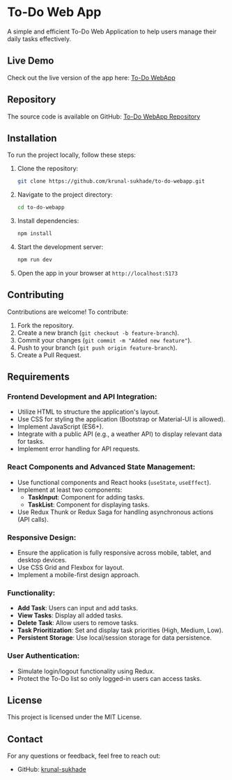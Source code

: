 # To-Do Web App

A simple and efficient To-Do Web Application to help users manage their daily tasks effectively.

## Live Demo
Check out the live version of the app here: [To-Do WebApp](https://to-do-webapp-two.vercel.app/)

## Repository
The source code is available on GitHub: [To-Do WebApp Repository](https://github.com/krunal-sukhade/to-do-webapp)



## Installation
To run the project locally, follow these steps:

1. Clone the repository:
   ```sh
   git clone https://github.com/krunal-sukhade/to-do-webapp.git
   ```
2. Navigate to the project directory:
   ```sh
   cd to-do-webapp
   ```
3. Install dependencies:
   ```sh
   npm install
   ```
4. Start the development server:
   ```sh
   npm run dev
   ```
5. Open the app in your browser at `http://localhost:5173`

## Contributing
Contributions are welcome! To contribute:
1. Fork the repository.
2. Create a new branch (`git checkout -b feature-branch`).
3. Commit your changes (`git commit -m "Added new feature"`).
4. Push to your branch (`git push origin feature-branch`).
5. Create a Pull Request.

## Requirements

### Frontend Development and API Integration:
- Utilize HTML to structure the application's layout.
- Use CSS for styling the application (Bootstrap or Material-UI is allowed).
- Implement JavaScript (ES6+).
- Integrate with a public API (e.g., a weather API) to display relevant data for tasks.
- Implement error handling for API requests.

### React Components and Advanced State Management:
- Use functional components and React hooks (`useState`, `useEffect`).
- Implement at least two components:
  - **TaskInput**: Component for adding tasks.
  - **TaskList**: Component for displaying tasks.
- Use Redux Thunk or Redux Saga for handling asynchronous actions (API calls).

### Responsive Design:
- Ensure the application is fully responsive across mobile, tablet, and desktop devices.
- Use CSS Grid and Flexbox for layout.
- Implement a mobile-first design approach.

### Functionality:
- **Add Task**: Users can input and add tasks.
- **View Tasks**: Display all added tasks.
- **Delete Task**: Allow users to remove tasks.
- **Task Prioritization**: Set and display task priorities (High, Medium, Low).
- **Persistent Storage**: Use local/session storage for data persistence.

### User Authentication:
- Simulate login/logout functionality using Redux.
- Protect the To-Do list so only logged-in users can access tasks.


## License
This project is licensed under the MIT License.

## Contact
For any questions or feedback, feel free to reach out:
- GitHub: [krunal-sukhade](https://github.com/krunal-sukhade)

